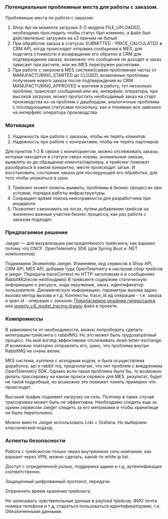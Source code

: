 ### Потенциальные проблемные места для работы с заказом.
Проблемные места по работе с заказом:
1. Shop Api на моменте загрузки 3-D модели FILE_UPLOADED, необходимо проследить чтобы статус был изменен, 
а файл был действительно загружен на s3 причем не битый
2. При обработке заказа в статусах SUBMITTED - PRICE_CALCULATED в CRM API, когда происходит отправка сообщения в MES, 
для подсчета стоимости и возвращение его обратно в CRM для подтверждения заказа, 
возможно что сообщения не доходят и заказ зависает при расчете, или же MES перегружен расчетами.
3. При работе с заказом в MES системе(самая проблемная часть) от MANUFACTURING_STARTED до CLOSED, возможные проблемы
получение нового заказа после подтверждения из CRM MANUFACTURING_APPROVED и взятием в работу, тут несколько проблем,
транспорт сообщений или же, интерфейс оператора, при высокой загрузке, 
может пропустить необходимый заказ на старт производства из-за проблем с дашбордом, 
аналогичные проблемы с последующими статусами поскольку, как я понимаю все завязано на интерфейс оператора производства.


### Мотивация
1. Надежность при работе с заказом, чтобы не терять клиентов.
2. Надежность при работе с контрактами, чтобы не терять партнеров.

Для пунктов 1-2 В связке с мониторингом, можно отслеживать заказы, которые находятся в статусе сверх нормы,
аномальные заказы, выявлять их до обращения клиента/партнера, а трейсинг поможет разобраться в каком конкретно,
месте происходит затык. И восстановить, состояние заказа для последующей его обработки, для того чтобы уложиться в срок.

3. Трейсинг может помочь выявить, проблемы в бизнес процессах при условии, порядка работы инфраструктуры.
4. Сокращает время поиска неисправности для разработчика при инциденте.
5. Позволяет сэкономить на логах, путем добавления трейсов на жизненно важные участки бизнес процесса, как раз работа
с заказом подходит.

### Предлагаемое решение

Jaeger — для визуализации распределённого трейсинга, как вариант потому что CNCF.
OpenTelemetry SDK (для Spring Boot и .NET компонентов).

Поднимаем Экземпляр Jaeger.
Изменяем, код сервисов в Shop API, CRM API, MES API, добавив туда OpenTelemetry и настроив сбор трейсов в jaeger.
Передача traceContext по HTTP-заголовкам и в сообщениях RabbitMQ(если необходимо)
В трейсинге содержим статическую информацию о ресурсе, нода окружение, заказ, идентификатор пользователя.
Динамическую информацию, параметры вызова адрес вызова метод вызова и т.д.
Контексты, trace_id ид операции - т.е. заказа и span id - операция с заказом.
[Предлагаемое решение гиперссылка](https://drive.google.com/file/d/1AvHmIkc5OivDv_ZOeoOZRiVZA2HC4x5l/view?usp=sharing)
или
[jewerly_c4_model_tracing.drawio](jewerly_c4_model_tracing.drawio) файл в проекте.

### Компромиссы
В зависимости от необходимости, можно попробовать сделать интеграции трейсинга с rabbitMQ. 
Но это может быть трудозатратный процесс. На мой взгляд эффективнее отслеживать dead-letter-exchange.
И возможно повторно отправлять его, шанс, что проблема внутри RabbitMQ не очень велик.

MES система, куплена с исходным кодом, и была осуществлена доработка, api и rabbit mq, предполагаю, что нет проблем
с внедрением OpenTelemetry SDK. Однако если такая проблема была бы, то возможно делать трассировку на каком прокси 
сервисе для MES, результат, будет не такой подробный, но возможно это поможет понять примерно что происходит.

Высокий трафик поднимет нагрузку на сеть. Поэтому в таких случая трассировка может быть не эффективна.
Необходимо следить еще за одним сервисом Jaeger следить за его метриками и чтобы хранилище не было переполнено.

Можно вместо Jaeger использовать Loki + Grafana. Но выбираем классический подход.

### Аспекты безопасности
Работа с трейсингом только через внутреннюю сеть компании, как вариант через VPN, можно сделать,
какой-то white ip list.

Доступ с определенной ролью, поддержка админ и т.д, аутентификация соответственно.

Защищенный шифрованный протокол, передачи.

Ограничить время хранения трейсинга.

Не записывать чувствительные данные в payload трейсов, ФИО почта номера телефона и т д, 
стараться пользоваться идентификаторами, т.е. Обезличенными данными.










